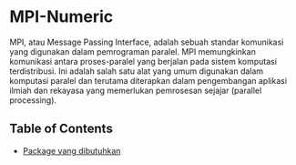 # MPI-Numeric
MPI, atau Message Passing Interface, adalah sebuah standar komunikasi yang digunakan dalam pemrograman paralel. MPI memungkinkan komunikasi antara proses-paralel yang berjalan pada sistem komputasi terdistribusi. Ini adalah salah satu alat yang umum digunakan dalam komputasi paralel dan terutama diterapkan dalam pengembangan aplikasi ilmiah dan rekayasa yang memerlukan pemrosesan sejajar (parallel processing).
## Table of Contents
- [Package yang dibutuhkan](#package-yang-dibutuhkan)
